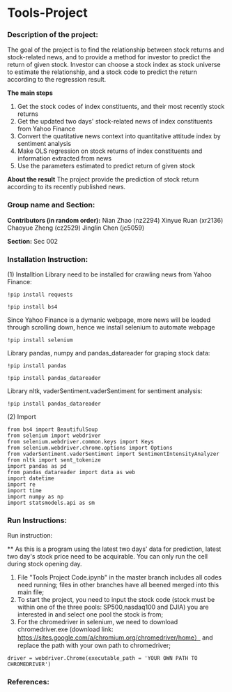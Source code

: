 # Tools-Project
### Description of the project:
The goal of the project is to find the relationship between stock returns and stock-related news, and to provide a method for investor to predict the return of given stock. Investor can choose a stock index as stock universe to estimate the relationship, and a stock code to predict the return according to the regression result.

**The main steps**
1. Get the stock codes of index constituents, and their most recently stock returns
2. Get the updated two days' stock-related news of index constituents from Yahoo Finance
3. Convert the quatitative news context into quantitative attitude index by sentiment analysis
4. Make OLS regression on stock returns of index constituents and information extracted from news
5. Use the parameters estimated to predict return of given stock

**About the result**
The project provide the prediction of stock return according to its recently published news.

### Group name and Section:
**Contributors (in random order):**
Nian Zhao (nz2294)
Xinyue Ruan (xr2136)
Chaoyue Zheng (cz2529)
Jinglin Chen (jc5059)

**Section:**
Sec 002


### Installation Instruction:
(1) Installtion
Library need to be installed for crawling news from Yahoo Finance:
```
!pip install requests

```
```
!pip install bs4

```
Since Yahoo Finance is a dymanic webpage, more news will be loaded through scrolling down, hence we install selenium to automate webpage
```
!pip install selenium

```
Library pandas, numpy and pandas_datareader for graping stock data:
```
!pip install pandas

```
```
!pip install pandas_datareader

```

Library nltk, vaderSentiment.vaderSentiment for sentiment analysis:
```
!pip install pandas_datareader

```
(2) Import
```
from bs4 import BeautifulSoup
from selenium import webdriver
from selenium.webdriver.common.keys import Keys  
from selenium.webdriver.chrome.options import Options
from vaderSentiment.vaderSentiment import SentimentIntensityAnalyzer
from nltk import sent_tokenize
import pandas as pd
from pandas_datareader import data as web
import datetime
import re
import time
import numpy as np
import statsmodels.api as sm
```



### Run Instructions:
Run instruction:

** As this is a program using the latest two days' data for prediction, latest two day's stock price need to be acquirable. You can only run the cell during stock opening day.

1. File "Tools Project Code.ipynb" in the master branch includes all codes need running; files in other branches have all beened merged into this main file;
2. To start the project, you need to input the stock code (stock must be within one of the three pools: SP500,nasdaq100 and DJIA) you are interested in and select one pool the stock is from;
3. For the chromedriver in selenium, we need to download chromedriver.exe (download link: https://sites.google.com/a/chromium.org/chromedriver/home） and replace the path with your own path to chromedriver;
```
driver = webdriver.Chrome(executable_path = 'YOUR OWN PATH TO CHROMEDRIVER')
```






### References:

